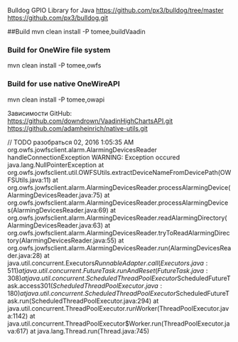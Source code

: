Bulldog GPIO Library for Java 
https://github.com/px3/bulldog/tree/master
https://github.com/px3/bulldog.git

##Build
mvn clean install -P tomee,buildVaadin
### Build for OneWire file system
mvn clean install -P tomee,owfs
### Build for use native OneWireAPI
mvn clean install -P tomee,owapi

Зависимости GitHub:
https://github.com/downdrown/VaadinHighChartsAPI.git
https://github.com/adamheinrich/native-utils.git


// TODO разобраться
02, 2016 1:05:35 AM org.owfs.jowfsclient.alarm.AlarmingDevicesReader handleConnectionException
WARNING: Exception occured
java.lang.NullPointerException
        at org.owfs.jowfsclient.util.OWFSUtils.extractDeviceNameFromDevicePath(OWFSUtils.java:11)
        at org.owfs.jowfsclient.alarm.AlarmingDevicesReader.processAlarmingDevice(AlarmingDevicesReader.java:75)
        at org.owfs.jowfsclient.alarm.AlarmingDevicesReader.processAlarmingDevices(AlarmingDevicesReader.java:69)
        at org.owfs.jowfsclient.alarm.AlarmingDevicesReader.readAlarmingDirectory(AlarmingDevicesReader.java:63)
        at org.owfs.jowfsclient.alarm.AlarmingDevicesReader.tryToReadAlarmingDirectory(AlarmingDevicesReader.java:55)
        at org.owfs.jowfsclient.alarm.AlarmingDevicesReader.run(AlarmingDevicesReader.java:28)
        at java.util.concurrent.Executors$RunnableAdapter.call(Executors.java:511)
        at java.util.concurrent.FutureTask.runAndReset(FutureTask.java:308)
        at java.util.concurrent.ScheduledThreadPoolExecutor$ScheduledFutureTask.access$301(ScheduledThreadPoolExecutor.java:180)
        at java.util.concurrent.ScheduledThreadPoolExecutor$ScheduledFutureTask.run(ScheduledThreadPoolExecutor.java:294)
        at java.util.concurrent.ThreadPoolExecutor.runWorker(ThreadPoolExecutor.java:1142)
        at java.util.concurrent.ThreadPoolExecutor$Worker.run(ThreadPoolExecutor.java:617)
        at java.lang.Thread.run(Thread.java:745)